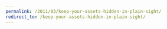 ```yaml
---
permalink: /2011/03/keep-your-assets-hidden-in-plain-sight/
redirect_to: /keep-your-assets-hidden-in-plain-sight/
---
```

